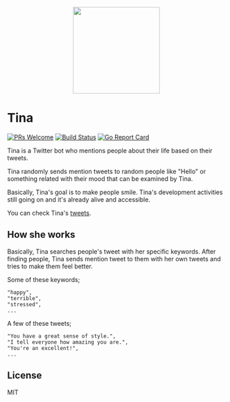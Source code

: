 <p align="center"> 
    <img src="https://pbs.twimg.com/profile_images/962741924233994246/1Od1scqZ_400x400.jpg" width="200">
</p>

# Tina
 
 [![PRs Welcome](https://img.shields.io/badge/PRs-welcome-brightgreen.svg?style=flat-square)](http://makeapullrequest.com) [![Build Status](https://travis-ci.org/salihciftci/tina.svg?branch=master)](https://travis-ci.org/salihciftci/tina) [![Go Report Card](https://goreportcard.com/badge/github.com/salihciftci/tina)](https://goreportcard.com/report/github.com/salihciftci/tina)

Tina is a Twitter bot who mentions people about their life based on their tweets.

Tina randomly sends mention tweets to random people like "Hello" or something related with their mood that can be examined by Tina.

Basically, Tina's goal is to make people smile. Tina's development activities still going on and it's already alive and accessible.

You can check Tina's [tweets](http://www.twitter.com/TheTinaAI).

## How she works

Basically, Tina searches people's tweet with her specific keywords. After finding people, Tina sends mention tweet to them with her own tweets and tries to make them feel better.

Some of these keywords;

```
"happy",
"terrible",
"stressed",
...
```

A few of these tweets;

```
"You have a great sense of style.",
"I tell everyone how amazing you are.",
"You're an excellent!",
...
```

## License

MIT

